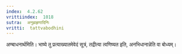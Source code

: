 ```yaml
---
index:  4.2.62
vrittiindex:  1018
sutra:  अनुब्राहृणादिनिः
vritti:  tattvabodhini 
---
```


अण्बाधनार्थमिति। भाष्ये तु प्रत्याख्यातमेवेदं सूत्रं, तद्रीत्या त्वणिष्यत इति, अनभिधानान्नेति वा बोध्यम्।

